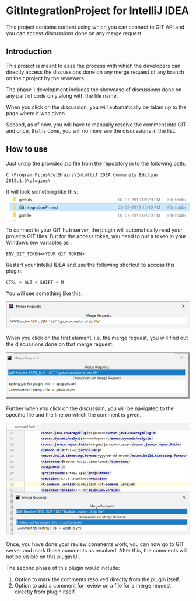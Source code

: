 # GitIntegrationProject for IntelliJ IDEA
This project contains content using which you can connect to GIT API and you can access discussions done on any merge request.

## Introduction
This project is meant to ease the process with which the developers can directly access the discussions done on any 
merge request of any branch on their project by the reviewers.

The phase 1 development includes the showcase of discussions done on any part of code only along with the file name.

When you click on the discussion, you will automatically be taken up to the page where it was given.

Second, as of now, you will have to manually resolve the comment into GIT and once, that is done, you will no more 
see the discussions in the list.

## How to use
Just unzip the provided zip file from the repository in to the following path:

```properties
C:\Program Files\JetBrains\IntelliJ IDEA Community Edition 2019.1.3\plugins\
```

It will look something like this: ![image2](ReadmeImages/2.png)

To connect to your GIT hub server, the plugin will automatically read your projects GIT files.
But for the access token, you need to put a token in your Windows env variables as :

```properties
ENV_GIT_TOKEN=<YOUR GIT TOKEN>
```

Restart your IntelliJ IDEA and use the following shortcut to access this plugin:

```java
CTRL + ALT + SHIFT + M
```

You will see something like this :

![image2](ReadmeImages/1.png)

When you click on the first element, i.e. the merge request, you will find out the discussions done on that merge request.

![image2](ReadmeImages/3.png)

Further when you click on the discussion, you will be navigated to the specific file and the line on which the comment is given.

![image2](ReadmeImages/4.png)

Once, you have done your review comments work, you can now go to GIT server and mark those comments as resolved.
After this, the comments will not be visible on this plugin UI.

The second phase of this plugin would include:

1. Option to mark the comments resolved directly from the plugin itself.
2. Option to add a comment for review on a file for a merge request directly from plugin itself.


